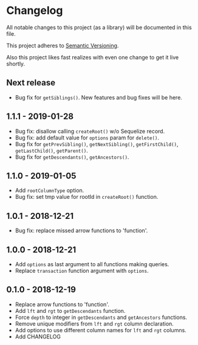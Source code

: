 # Changelog
All notable changes to this project (as a library) will be documented in this file.

This project adheres to [Semantic Versioning](https://semver.org/spec/v2.0.0.html).

Also this project likes fast realizes with even one change to get it live shortly.

## Next release
- Bug fix for `getSiblings()`.
New features and bug fixes will be here.

## 1.1.1 - 2019-01-28
- Bug fix: disallow calling `createRoot()` w/o Sequelize record.
- Bug fix: add default value for `options` param for `delete()`.
- Bug fix for `getPrevSibling()`, `getNextSibling()`, `getFirstChild()`, `getLastChild()`, `getParent()`.
- Bug fix for `getDescendants()`, `getAncestors()`.

## 1.1.0 - 2019-01-05
- Add `rootColumnType` option.
- Bug fix: set tmp value for rootId in `createRoot()` function.

## 1.0.1 - 2018-12-21
- Bug fix: replace missed arrow functions to 'function'.

## 1.0.0 - 2018-12-21
- Add `options` as last argument to all functions making queries.
- Replace `transaction` function argument with `options`.

## 0.1.0 - 2018-12-19
- Replace arrow functions to 'function'.
- Add `lft` and `rgt` to `getDescendants` function.
- Force `depth` to integer in `getDescendants` and `getAncestors` functions.
- Remove unique modifiers from `lft` and `rgt` column declaration.
- Add options to use different column names for `lft` and `rgt` columns.
- Add CHANGELOG
